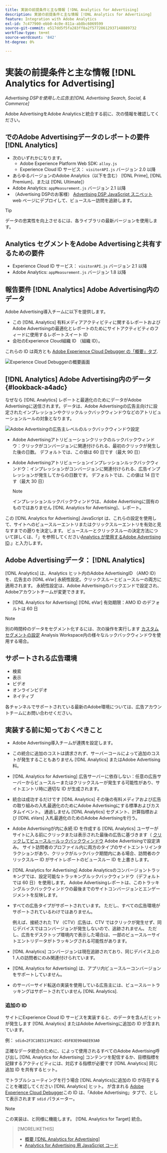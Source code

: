 ```yaml
---
title: 実装の前提条件と主な情報 [!DNL Analytics for Advertising]
description: 実装の前提条件と主な情報 [!DNL Analytics for Advertising]
feature: Integration with Adobe Analytics
exl-id: 7c477900-ebb0-4c0e-811a-ab8bc6069599
source-git-commit: e517dd5f5fa283ff8a2f57728612937148889732
workflow-type: tm+mt
source-wordcount: '842'
ht-degree: 0%

---
```


# 実装の前提条件と主な情報 [!DNL Analytics for Advertising]

*Advertising DSPを使用した広告主[!DNL Advertising Search, Social, & Commerce]*

Adobe AdvertisingをAdobe Analyticsと統合する前に、次の情報を確認してください。

## でのAdobe Advertisingデータのレポートの要件 [!DNL Analytics]

* 次のいずれかになります。
   * Adobe Experience Platform Web SDK: `alloy.js`
   * Experience Cloud ID サービス： `visitorAPI.js` バージョン 2.0 以降
* あらゆるバージョンのAdobe Analytics（以下を含む） [!DNL Prime], [!DNL Premium]、または [!DNL Ultimate]）
* Adobe Analytics: `appMeasurement.js` バージョン 2.1 以降
* （Advertising DSPのお客様） [Advertising DSP JavaScript スニペット](javascript.md) web ページにデプロイして、ビュースルー訪問を追跡します。

>[!TIP]
>
>データの忠実性を向上させるには、各ライブラリの最新バージョンを使用します。

## Analytics セグメントをAdobe Advertisingと共有するための要件

* Experience Cloud ID サービス： `visitorAPI.js` バージョン 2.1 以降
* Adobe Analytics: `appMeasurement.js` バージョン 1.8 以降

## 報告要件 [!DNL Analytics] Adobe Advertising内のデータ

Adobe Advertising導入チームに以下を提供します。

* この [!DNL Analytics] 有料メディアアクティビティに関するレポートおよびAdobe Advertisingの最適化とレポートのためにサイトアクティビティのフィードに使用するレポートスイート ID
* 会社のExperience Cloud組織 ID （組織 ID）。

これらの ID は両方とも [Adobe Experience Cloud Debugger の「概要」タブ](https://experienceleague.adobe.com/docs/debugger/using-v2/summary.html).

![Experience Cloud Debuggerの概要画面](/help/integrations/assets/a4adc-debugger-summary.png)

## [!DNL Analytics] Adobe Advertising内のデータ {#lookback-a4adc}

なぜなら [!DNL Analytics] レポートと最適化のためにデータがAdobe Advertisingに送信されます。データは、Adobe Advertisingの広告主向けに設定されたインプレッションやクリックルックバックウィンドウなどのアトリビューションルールの対象となります。

![Adobe Advertisingの広告主レベルのルックバックウィンドウ設定](/help/integrations/assets/a4adc-lookbacks.png)

* Adobe Advertisingアトリビューションクリックのルックバックウィンドウ：クリックがコンバージョンに関連付けられる、最初のクリックが発生した後の日数。 デフォルトでは、この値は 60 日です（最大 90 日）
* Adobe Advertisingアトリビューションインプレッションルックバックウィンドウ：インプレッションがコンバージョンに関連付けられる、広告インプレッションが発生してからの日数です。 デフォルトでは、この値は 14 日です（最大 30 日）

  >[!NOTE]
  >
  > インプレッションルックバックウィンドウは、Adobe Advertisingに固有のものではありません [!DNL Analytics for Advertising]、レポート。

この [!DNL Analytics for Advertising] JavaScript は、これらの設定を使用して、サイトへのビュースルーエントリまたはクリックスルーエントリを有効と見なすまでの遡りを決定します。 ビュースルーとクリックスルーの決定方法について詳しくは、「」を参照してください[Analytics が使用するAdobe Advertising ID](ids.md).」と入力します。

## Adobe Advertisingデータ： [!DNL Analytics]

[!DNL Analytics] は、Analytics ヒット内のAdobe AdvertisingID （AMO ID）を、広告主の [!DNL eVar] 永続性設定。クリックスルーとビュースルーの両方に適用されます。 永続性設定は、Adobe Advertisingのバックエンドで設定され、Adobeアカウントチームが変更できます。

* [!DNL Analytics for Advertising] [!DNL eVar] 有効期限：AMO ID のデフォルトは 60 日

>[!NOTE]
>
>別の時間枠のデータをセグメント化するには、次の操作を実行します [カスタムセグメントの設定](https://experienceleague.adobe.com/docs/analytics/components/segmentation/segmentation-workflow/seg-build.html) Analysis Workspace内の様々なルックバックウィンドウを使用する場合。

## サポートされる広告環境

* 検索
* 表示
* ビデオ
* オンラインビデオ
* ネイティブ

各チャンネルでサポートされている最新のAdobe環境については、広告アカウントチームにお問い合わせください。

## 実装する前に知っておくべきこと

* Adobe Advertising導入チームが連携を設定します。

* この統合に追加のコストは請求されず、サーバーコールによって追加のコストが発生することもありません [!DNL Analytics] またはAdobe Advertising料。

* [!DNL Analytics for Advertising] 広告サーバーに依存しない：任意の広告サーバーからビュースルーまたはクリックスルーが発生する可能性があり、サイトエントリ時に適切な ID が生成されます。

* 統合は成功するだけです [!DNL Analytics] その後の有料メディアおよび広告の取り組みの入札最適化のためにAdobe Advertisingにする標準およびカスタムイベント。 通過しません [!DNL Analytics] セグメント、計算指標および [!DNL eVars] 入札最適化のためのAdobe Advertisingを行う。

* Adobe Advertisingが内に永続 ID を作成する [!DNL Analytics] ユーザーがサイトに入る前にクリックまたは表示された最後の広告に基づきます（ [クリックしてビュースルールックバックウィンドウ](#lookback-a4adc) Adobe Advertisingで設定済み。 サイト訪問者のプロファイル内に両方のタイプのサイトエントリインタラクションがあり、クリックがルックバック期間内にある場合、訪問者のクリックスルー ID がサイトレポートのビュースルー ID を上書きします。

* [!DNL Analytics for Advertising] Adobe Analyticsのコンバージョントラッキングでは、設定可能なトラッキングルックバックウィンドウ（デフォルトでは 60 日）を使用します。 Adobe Advertisingレポートは、このトラッキングルックバックウィンドウの最後までのサイトコンバージョンとエンゲージメントを反映します。

* すべての広告タイプがサポートされています。 ただし、すべての広告環境がサポートされているわけではありません。

  例えば、接続された TV （CTV）広告は、CTV ではクリックが発生せず、同じデバイスではコンバージョンが発生しないので、追跡されません。 ただし、広告をデスクトップ環境内で表示した場合は、一部のビュースルーサイトエントリデータがトラッキングされる可能性があります。

* [!DNL Analytics] コンバージョンは現在追跡されており、同じデバイス上の 1 人の訪問者にのみ関連付けられています。

* [!DNL Analytics for Advertising] は、アプリ内ビュースルーコンバージョンをサポートしていません。

* のサーバーサイド転送の実装を使用している広告主には、ビュースルートラッキングはサポートされていません [!DNL Analytics].

### 追加の ID

サイトにExperience Cloud ID サービスを実装すると、のデータを含んだヒットが発生します [!DNL Analytics] またはAdobe Advertisingに追加の ID が含まれています。

例： `sdid=2F3C18E511F618CC-45F83E994AEE93A0`

正確なデータ統合のために、によって使用されるすべてのAdobe Advertising呼び出し [!DNL Analytics for Advertising] コンテンツを配信するか、目標指標を記録するアクティビティには、対応する指標が必要です [!DNL Analytics] 同じ追加 ID を共有するヒット。

でトラブルシューティングを行う場合 [!DNL Analytics]に追加の ID が存在することを確認してください [!DNL Analytics] ヒット。 が含まれる [Adobe Experience Cloud Debugger](https://experienceleague.adobe.com/docs/debugger/using-v2/summary.html)この ID は、「Adobe Advertising」タブで、として表示されます `sdid` パラメーター。

>[!NOTE]
>
> この実装は、と同様に機能します。 [!DNL Analytics for Target] 統合。

>[!MORELIKETHIS]
>
>* [概要 [!DNL Analytics for Advertising]](overview.md)
>* [Analytics for Advertising 用 JavaScript コード](/help/integrations/analytics/javascript.md)
